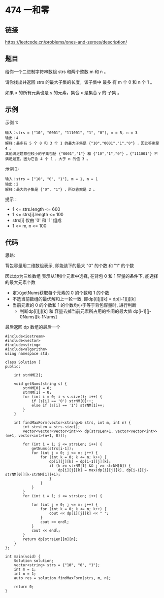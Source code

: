 # 474 一和零
## 链接
https://leetcode.cn/problems/ones-and-zeroes/description/

## 题目 
给你一个二进制字符串数组 strs 和两个整数 m 和 n 。

请你找出并返回 strs 的最大子集的长度，该子集中 最多 有 m 个 0 和 n 个 1 。

如果 x 的所有元素也是 y 的元素，集合 x 是集合 y 的 子集 。

## 示例
示例 1:
```
输入：strs = ["10", "0001", "111001", "1", "0"], m = 5, n = 3
输出：4
解释：最多有 5 个 0 和 3 个 1 的最大子集是 {"10","0001","1","0"} ，因此答案是 4 。
其他满足题意但较小的子集包括 {"0001","1"} 和 {"10","1","0"} 。{"111001"} 不满足题意，因为它含 4 个 1 ，大于 n 的值 3 。
```
示例 2:
```
输入：strs = ["10", "0", "1"], m = 1, n = 1
输出：2
解释：最大的子集是 {"0", "1"} ，所以答案是 2 。
```

提示：

- 1 <= strs.length <= 600
- 1 <= strs[i].length <= 100
- strs[i] 仅由 '0' 和 '1' 组成
- 1 <= m, n <= 100

## 代码
思路:

背包容量用二维数组表示, 即能装下的最大 "0" 的个数 和 "1" 的个数

因此dp为三维数组 表示从1到i个元素中选择, 在背包 0 和 1 容量的条件下, 能选择的最大元素个数
- 定义getNums获取每个元素的 0 的个数和 1 的个数
- 不选当前数组的最优解和上一轮一致, 即dp[i][j][k] = dp[i-1][j][k]
- 当前元素的 0 的个数和 1 的个数均小于等于背包容量时, 进行判断
    - 判断dp[i][j][k] 和 容量去掉当前元素所占用的空间的最大值 dp[i-1][j-0Nums][k-1Nums]

最后返回 dp 数组的最后一个

```
#include<iostream>
#include<vector>
#include<string>
#include<algorithm>
using namespace std;

class Solution {
public:
	
	int strNM[2];
	
	void getNums(string s) {
		strNM[0] = 0;
		strNM[1] = 0;
		for (int i = 0; i < s.size(); i++) {
			if (s[i] == '0') strNM[0]++;
			else if (s[i] == '1') strNM[1]++;
		}
	}
	
    int findMaxForm(vector<string>& strs, int m, int n) {
    	int strsLen = strs.size();
		vector<vector<vector<int>>> dp(strsLen+1, vector<vector<int>>(m+1, vector<int>(n+1, 0)));

		for (int i = 1; i <= strsLen; i++) {
			getNums(strs[i-1]);
			for (int j = 0; j <= m; j++) {
				for (int k = 0; k <= n; k++) {
					dp[i][j][k] = dp[i-1][j][k];
					if (k >= strNM[1] && j >= strNM[0]) {
						dp[i][j][k] = max(dp[i][j][k], dp[i-1][j-strNM[0]][k-strNM[1]]+1);
					}
				}
			}
		}
		for (int i = 1; i <= strsLen; i++) {
		
			for (int j = 0; j <= m; j++) {
				for (int k = 0; k <= n; k++) {
					cout << dp[i][j][k] << " ";
				}
				cout << endl;
			}
			cout << endl;
		}
		return dp[strsLen][m][n];
    }
};

int main(void) {
	Solution solution;
	vector<string> strs = {"10", "0", "1"};
	int m = 1;
	int n = 1;
    auto res = solution.findMaxForm(strs, m, n);
    
    return 0;
}
```